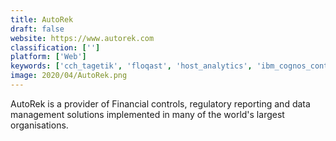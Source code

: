 ```yaml
---
title: AutoRek
draft: false 
website: https://www.autorek.com
classification: ['']
platform: ['Web']
keywords: ['cch_tagetik', 'floqast', 'host_analytics', 'ibm_cognos_controller', 'kaufman_hall_axiom_software', 'longview', 'oracle_epm_cloud', 'pivotxl', 'prophix_software', 'recwise', 'reconart', 'truequity', 'upcs_by_trintech', 'vena']
image: 2020/04/AutoRek.png
---
```

AutoRek is a provider of Financial controls, regulatory reporting and data management solutions implemented in many of the world's largest organisations.